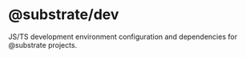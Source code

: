 # @substrate/dev
JS/TS development environment configuration and dependencies for @substrate projects.
